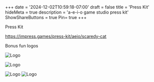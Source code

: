 +++
date = '2024-12-02T10:59:18-07:00'
draft = false
title = 'Press Kit'
hideMeta = true
description = 'a-e-i-o game studio press kit'
ShowShareButtons = true
Pin= true
+++


Press Kit

https://impress.games/press-kit/aeio/scaredy-cat

Bonus fun logos

![Logo](/images/ghost.svg#center)

![Logo](/images/logo.svg#center)

![Logo](/images/aeio-logo-trans.png#center)
![Logo](/images/sc.jpg#center)